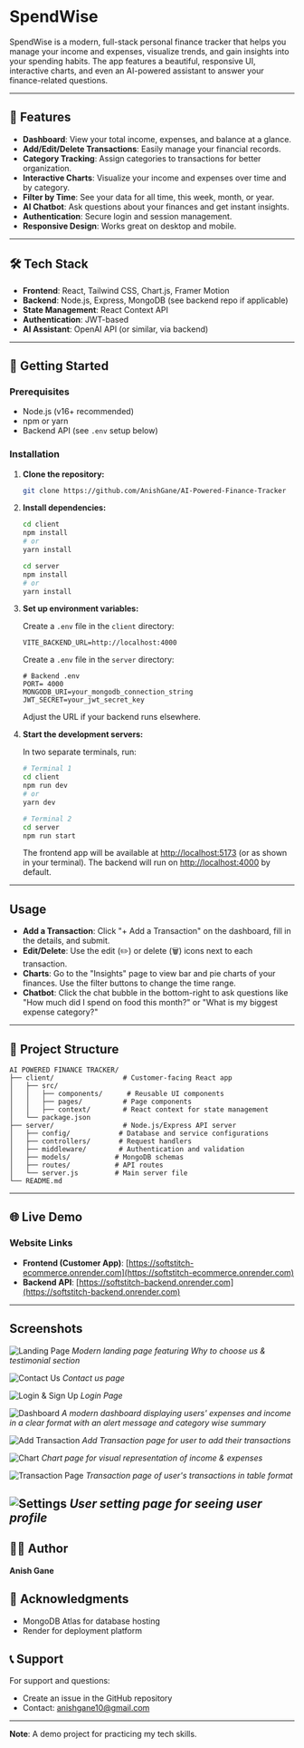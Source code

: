 # SpendWise

SpendWise is a modern, full-stack personal finance tracker that helps you manage your income and expenses, visualize trends, and gain insights into your spending habits. The app features a beautiful, responsive UI, interactive charts, and even an AI-powered assistant to answer your finance-related questions.

---

## 🌟 Features

- **Dashboard**: View your total income, expenses, and balance at a glance.
- **Add/Edit/Delete Transactions**: Easily manage your financial records.
- **Category Tracking**: Assign categories to transactions for better organization.
- **Interactive Charts**: Visualize your income and expenses over time and by category.
- **Filter by Time**: See your data for all time, this week, month, or year.
- **AI Chatbot**: Ask questions about your finances and get instant insights.
- **Authentication**: Secure login and session management.
- **Responsive Design**: Works great on desktop and mobile.

---

## 🛠️ Tech Stack

- **Frontend**: React, Tailwind CSS, Chart.js, Framer Motion
- **Backend**: Node.js, Express, MongoDB (see backend repo if applicable)
- **State Management**: React Context API
- **Authentication**: JWT-based
- **AI Assistant**: OpenAI API (or similar, via backend)

---

## 🚀 Getting Started

### Prerequisites

- Node.js (v16+ recommended)
- npm or yarn
- Backend API (see `.env` setup below)

### Installation

1. **Clone the repository:**

   ```bash
   git clone https://github.com/AnishGane/AI-Powered-Finance-Tracker
   ```

2. **Install dependencies:**

   ```bash
   cd client
   npm install
   # or
   yarn install

   cd server
   npm install
   # or
   yarn install
   ```

3. **Set up environment variables:**

   Create a `.env` file in the `client` directory:

   ```
   VITE_BACKEND_URL=http://localhost:4000
   ```

   Create a `.env` file in the `server` directory:

   ```env
   # Backend .env
   PORT= 4000
   MONGODB_URI=your_mongodb_connection_string
   JWT_SECRET=your_jwt_secret_key
   ```

   Adjust the URL if your backend runs elsewhere.

4. **Start the development servers:**

   In two separate terminals, run:

   ```bash
   # Terminal 1
   cd client
   npm run dev
   # or
   yarn dev
   ```

   ```bash
   # Terminal 2
   cd server
   npm run start
   ```

   The frontend app will be available at [http://localhost:5173](http://localhost:5173) (or as shown in your terminal). The backend will run on [http://localhost:4000](http://localhost:4000) by default.

---

## Usage

- **Add a Transaction**: Click "+ Add a Transaction" on the dashboard, fill in the details, and submit.
- **Edit/Delete**: Use the edit (✏️) or delete (🗑️) icons next to each transaction.
- **Charts**: Go to the "Insights" page to view bar and pie charts of your finances. Use the filter buttons to change the time range.
- **Chatbot**: Click the chat bubble in the bottom-right to ask questions like "How much did I spend on food this month?" or "What is my biggest expense category?"

---

## 📁 Project Structure

```
AI POWERED FINANCE TRACKER/
├── client/                 # Customer-facing React app
│   ├── src/
│   │   ├── components/      # Reusable UI components
│   │   ├── pages/          # Page components
│   │   ├── context/        # React context for state management
│   └── package.json
├── server/                 # Node.js/Express API server
│   ├── config/            # Database and service configurations
│   ├── controllers/       # Request handlers
│   ├── middleware/        # Authentication and validation
│   ├── models/           # MongoDB schemas
│   ├── routes/           # API routes
│   └── server.js         # Main server file
└── README.md
```
---

## 🌐 Live Demo

### Website Links
- **Frontend (Customer App)**: [https://softstitch-ecommerce.onrender.com](https://softstitch-ecommerce.onrender.com)
- **Backend API**: [https://softstitch-backend.onrender.com](https://softstitch-backend.onrender.com)

---

## Screenshots

![Landing Page](/screenshots/Landing%20Page.png)
*Modern landing page featuring Why to choose us & testimonial section*

![Contact Us](/screenshots/Contact%20Us%20Page.png)
*Contact us page*

![Login & Sign Up](/screenshots/Login%20Page.png)
*Login Page*

![Dashboard](/screenshots/Dashboard.png)
*A modern dashboard displaying users' expenses and income in a clear format with an alert message and category wise summary*

![Add Transaction](/screenshots/Add%20Transaction%20Page.png)
*Add Transaction page for user to add their transactions*

![Chart](/screenshots/Chart%20Page.png)
*Chart page for visual representation of income & expenses*

![Transaction Page](/screenshots/Transaction%20Page.png)
*Transaction page of user's transactions in table format*

![Settings](/screenshots/User%20Settings%20Page.png)
*User setting page for seeing user profile*
---

## 👨‍💻 Author

**Anish Gane** 

## 🙏 Acknowledgments

- MongoDB Atlas for database hosting
- Render for deployment platform

## 📞 Support

For support and questions:
- Create an issue in the GitHub repository
- Contact: anishgane10@gmail.com

---

**Note**: A demo project for practicing my tech skills.